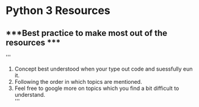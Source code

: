# Python 3 Resources 

## ***Best practice to make most out of the resources ***
'''
1. Concept best understood when your type out code and suessfully eun it. 
2. Following the order in which topics are mentioned. 
3. Feel free to google more on topics which you find a bit difficult to understand.   
'''
